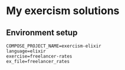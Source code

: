 # My exercism solutions

## Environment setup

```
COMPOSE_PROJECT_NAME=exercism-elixir
language=elixir
exercise=freelancer-rates
ex_file=freelancer_rates
```
